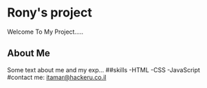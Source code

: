 # Rony's  project
Welcome To My Project.....
## About Me
Some text about me and my exp...
##skills
-HTML
-CSS
-JavaScript
#contact me:
itamar@hackeru.co.il

